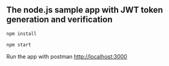 ## The node.js sample app with JWT token generation and verification

```bash
npm install
```

```bash
npm start
```

Run the app with postman
[http://localhost:3000](http://localhost:3000)
